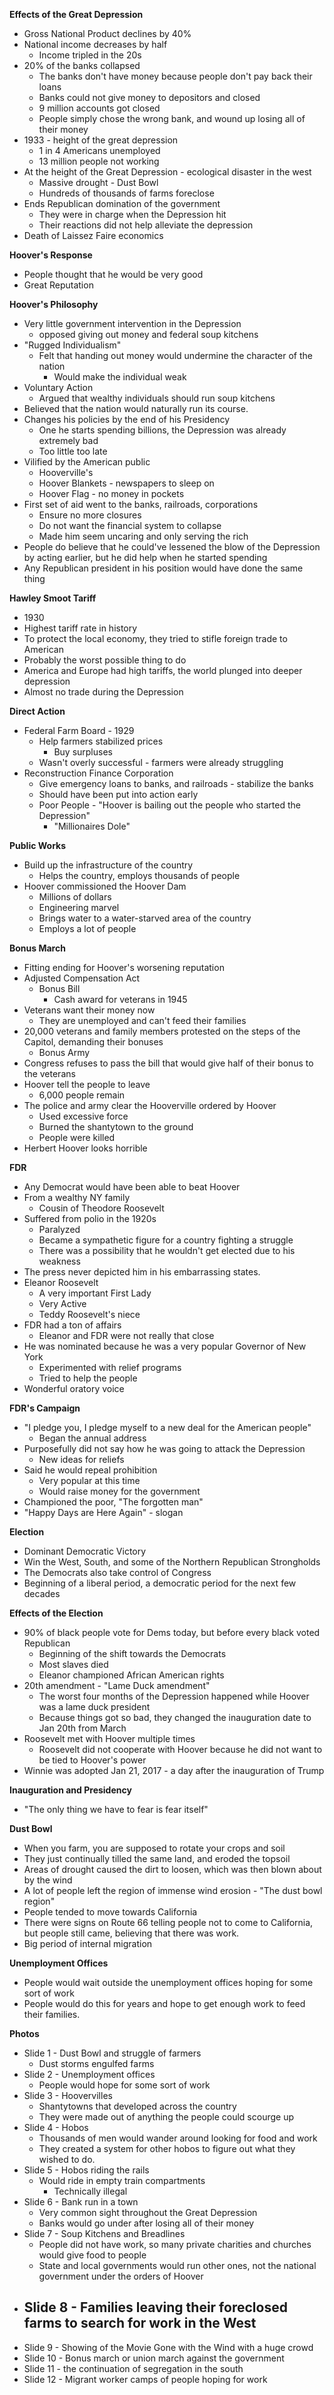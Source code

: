 
**Effects of the Great Depression**
- Gross National Product declines by 40%
- National income decreases by half 
	- Income tripled in the 20s
- 20% of the banks collapsed
	- The banks don't have money because people don't pay back their loans
	- Banks could not give money to depositors and closed
	- 9 million accounts got closed
	- People simply chose the wrong bank, and wound up losing all of their money
- 1933 - height of the great depression
	- 1 in 4 Americans unemployed
	- 13 million people not working
- At the height of the Great Depression - ecological disaster in the west
	- Massive drought - Dust Bowl
	- Hundreds of thousands of farms foreclose
- Ends Republican domination of the government
	- They were in charge when the Depression hit
	- Their reactions did not help alleviate the depression
- Death of Laissez Faire economics

**Hoover's Response**
- People thought that he would be very good
- Great Reputation

**Hoover's Philosophy**
- Very little government intervention in the Depression
	- opposed giving out money and federal soup kitchens
- "Rugged Individualism"
	- Felt that handing out money would undermine the character of the nation
		- Would make the individual weak
- Voluntary Action
	- Argued that wealthy individuals should run soup kitchens
- Believed that the nation would naturally run its course. 
- Changes his policies by the end of his Presidency
	- One he starts spending billions, the Depression was already extremely bad
	- Too little too late
- Vilified by the American public
	- Hooverville's 
	- Hoover Blankets - newspapers to sleep on
	- Hoover Flag - no money in pockets
- First set of aid went to the banks, railroads, corporations
	- Ensure no more closures 
	- Do not want the financial system to collapse
	- Made him seem uncaring and only serving the rich
- People do believe that he could've lessened the blow of the Depression by acting earlier, but he did help when he started spending
- Any Republican president in his position would have done the same thing 

**Hawley Smoot Tariff**
- 1930
- Highest tariff rate in history
- To protect the local economy, they tried to stifle foreign trade to American
- Probably the worst possible thing to do 
- America and Europe had high tariffs, the world plunged into deeper depression
- Almost no trade during the Depression

**Direct Action**
- Federal Farm Board - 1929 
	- Help farmers stabilized prices
		- Buy surpluses
	- Wasn't overly successful - farmers were already struggling
- Reconstruction Finance Corporation
	- Give emergency loans to banks, and railroads - stabilize the banks
	- Should have been put into action early
	- Poor People - "Hoover is bailing out the people who started the Depression"
		- "Millionaires Dole"

**Public Works**
- Build up the infrastructure of the country 
	- Helps the country, employs thousands of people
- Hoover commissioned the Hoover Dam 
	- Millions of dollars
	- Engineering marvel
	- Brings water to a water-starved area of the country
	- Employs a lot of people

**Bonus March**
- Fitting ending for Hoover's worsening reputation
- Adjusted Compensation Act
	- Bonus Bill
		- Cash award for veterans in 1945
- Veterans want their money now
	- They are unemployed and can't feed their families
- 20,000 veterans and family members protested on the steps of the Capitol, demanding their bonuses
	- Bonus Army
- Congress refuses to pass the bill that would give half of their bonus to the veterans
- Hoover tell the people to leave
	- 6,000 people remain
- The police and army clear the Hooverville ordered by Hoover 
	- Used excessive force
	- Burned the shantytown to the ground
	- People were killed
- Herbert Hoover looks horrible

**FDR**
- Any Democrat would have been able to beat Hoover
- From a wealthy NY family
	- Cousin of Theodore Roosevelt
- Suffered from polio in the 1920s
	- Paralyzed
	- Became a sympathetic figure for a country fighting a struggle
	- There was a possibility that he wouldn't get elected due to his weakness
- The press never depicted him in his embarrassing states. 
- Eleanor Roosevelt
	- A very important First Lady
	- Very Active
	- Teddy Roosevelt's niece
- FDR had a ton of affairs
	- Eleanor and FDR were not really that close
- He was nominated because he was a very popular Governor of New York
	- Experimented with relief programs
	- Tried to help the people
- Wonderful oratory voice

**FDR's Campaign**
- "I pledge you, I pledge myself to a new deal for the American people"
	- Began the annual address
- Purposefully did not say how he was going to attack the Depression
	- New ideas for reliefs
- Said he would repeal prohibition
	- Very popular at this time
	- Would raise money for the government
- Championed the poor, "The forgotten man"
- "Happy Days are Here Again" - slogan 

**Election**
- Dominant Democratic Victory
- Win the West, South, and some of the Northern Republican Strongholds
- The Democrats also take control of Congress
- Beginning of a liberal period, a democratic period for the next few decades

**Effects of the Election**
- 90% of black people vote for Dems today, but before every black voted Republican
	- Beginning of the shift towards the Democrats
	- Most slaves died
	- Eleanor championed African American rights
- 20th amendment - "Lame Duck amendment"
	- The worst four months of the Depression happened while Hoover was a lame duck president
	- Because things got so bad, they changed the inauguration date to Jan 20th from March
- Roosevelt met with Hoover multiple times
	- Roosevelt did not cooperate with Hoover because he did not want to be tied to Hoover's power
- Winnie was adopted Jan 21, 2017 - a day after the inauguration of Trump

**Inauguration and Presidency**
- "The only thing we have to fear is fear itself"

**Dust Bowl**
- When you farm, you are supposed to rotate your crops and soil
- They just continually tilled the same land, and eroded the topsoil
- Areas of drought caused the dirt to loosen, which was then blown about by the wind
- A lot of people left the region of immense wind erosion - "The dust bowl region"
- People tended to move towards California
- There were signs on Route 66 telling people not to come to California, but people still came, believing that there was work. 
- Big period of internal migration

**Unemployment Offices**
- People would wait outside the unemployment offices hoping for some sort of work
- People would do this for years and hope to get enough work to feed their families. 

**Photos**
- Slide 1 - Dust Bowl and struggle of farmers
	- Dust storms engulfed farms
- Slide 2 - Unemployment offices
	- People would hope for some sort of work
- Slide 3 - Hoovervilles
	- Shantytowns that developed across the country
	- They were made out of anything the people could scourge up
- Slide 4 - Hobos
	- Thousands of men would wander around looking for food and work
	- They created a system for other hobos to figure out what they wished to do.
- Slide 5 - Hobos riding the rails
	- Would ride in empty train compartments
		- Technically illegal
- Slide 6 - Bank run in a town
	- Very common sight throughout the Great Depression
	- Banks would go under after losing all of their money
- Slide 7 - Soup Kitchens and Breadlines
	- People did not have work, so many private charities and churches would give food to people
	- State and local governments would run other ones, not the national government under the orders of Hoover
- Slide 8 - Families leaving their foreclosed farms to search for work in the West
	- 
- Slide 9 - Showing of the Movie Gone with the Wind with a huge crowd
- Slide 10 - Bonus march or union march against the government
- Slide 11 - the continuation of segregation in the south
- Slide 12 - Migrant worker camps of people hoping for work